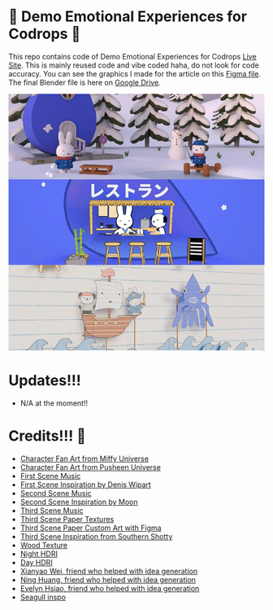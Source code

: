 # 🩵 Demo Emotional Experiences for Codrops 🩵

This repo contains code of Demo Emotional Experiences for Codrops [Live Site](https://demo-emotional-experiences-part-one.vercel.app/). This is mainly reused code and vibe coded haha, do not look for code accuracy. You can see the graphics I made for the article on this [Figma file](https://www.figma.com/design/gK8fd18nLnmU4dQ6uCBcbu/Codrops-Scene?node-id=0-1&t=5IWbdO7DJ5oEX826-1). The final Blender file is here on [Google Drive](https://drive.google.com/drive/folders/1xFMW8nQwN4W-Qfa1BZ5H4ASnn1U4t4gH?usp=sharing).

![Page screenshot](public/media/og-image.webp?raw=true "Page screenshot")

# Updates!!!

- N/A at the moment!!

# Credits!!! 💖

- [Character Fan Art from Miffy Universe](https://www.miffy.com/)
- [Character Fan Art from Pusheen Universe](https://pusheen.com/)
- [First Scene Music](https://www.youtube.com/watch?v=RmUWWVZw28E)
- [First Scene Inspiration by Denis Wipart](https://www.artstation.com/artwork/vbZaaE)
- [Second Scene Music](https://www.youtube.com/watch?v=EYGGd2NKwtI)
- [Second Scene Inspiration by Moon](https://sketchfab.com/3d-models/frog-tamagotchi-189255a48e2b40a1b425877c673cd6a2)
- [Third Scene Music](https://www.youtube.com/watch?v=BuYf0taXoNw)
- [Third Scene Paper Textures](https://superhivemarket.com/products/crafty-asset-pack)
- [Third Scene Paper Custom Art with Figma](https://www.figma.com/design/ySFyeZczRCxJLLOfqj2dWt/Demo-Emotional-Experiences-for-Codrops?node-id=0-1&t=e2r55U1RYTDiKmIi-1)
- [Third Scene Inspiration from Southern Shotty](https://www.instagram.com/southernshotty/)
- [Wood Texture](https://www.artstation.com/marketplace/p/Nw8nd/blender-smart-material-wood)
- [Night HDRI](https://www.blenderkit.com/asset-gallery-detail/dc3011b7-1d74-41f5-9e38-bb0c27a43bfa/?query=category_subtree:nighttime-environments_hdr%20order:-bookmarks)
- [Day HDRI](https://polyhaven.com/a/kiara_1_dawn)
- [Xianyao Wei, friend who helped with idea generation](https://weisdevice.xyz/)
- [Ning Huang, friend who helped with idea generation](https://ning-h.com/)
- [Evelyn Hsiao, friend who helped with idea generation](https://www.evelynhsiao.dev/)
- [Seagull inspo](https://www.shutterstock.com/search/cute-seagull-bird)
